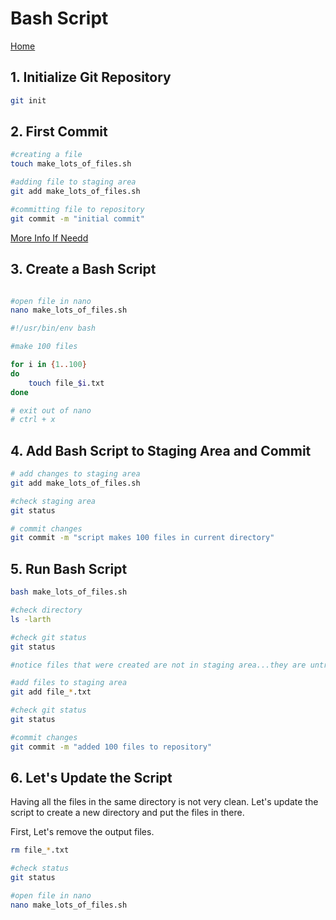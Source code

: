 # Bash Script
[Home](../README.md)

## 1. Initialize Git Repository

```bash
git init
```

## 2. First Commit

```bash
#creating a file
touch make_lots_of_files.sh

#adding file to staging area
git add make_lots_of_files.sh

#committing file to repository
git commit -m "initial commit"
```
[More Info If Needd](../git_basics.md#git-commands-cheat-sheet)

## 3. Create a Bash Script

```bash

#open file in nano
nano make_lots_of_files.sh

```
```bash
#!/usr/bin/env bash

#make 100 files

for i in {1..100}
do
    touch file_$i.txt
done
```
```bash
# exit out of nano
# ctrl + x
````
## 4. Add Bash Script to Staging Area and Commit

```bash 
# add changes to staging area
git add make_lots_of_files.sh
```
```bash
#check staging area
git status
```
```bash
# commit changes
git commit -m "script makes 100 files in current directory"
```
## 5. Run Bash Script

```bash
bash make_lots_of_files.sh

#check directory
ls -larth

#check git status
git status

#notice files that were created are not in staging area...they are untracked. Need to add them

#add files to staging area
git add file_*.txt

#check git status
git status

#commit changes
git commit -m "added 100 files to repository"
```
## 6. Let's Update the Script
Having all the files in the same directory is not very clean. Let's update the script to create a new directory and put the files in there.

First, Let's remove the output files.

```bash
rm file_*.txt

#check status
git status
```

```bash
#open file in nano
nano make_lots_of_files.sh
```

```bash


```
